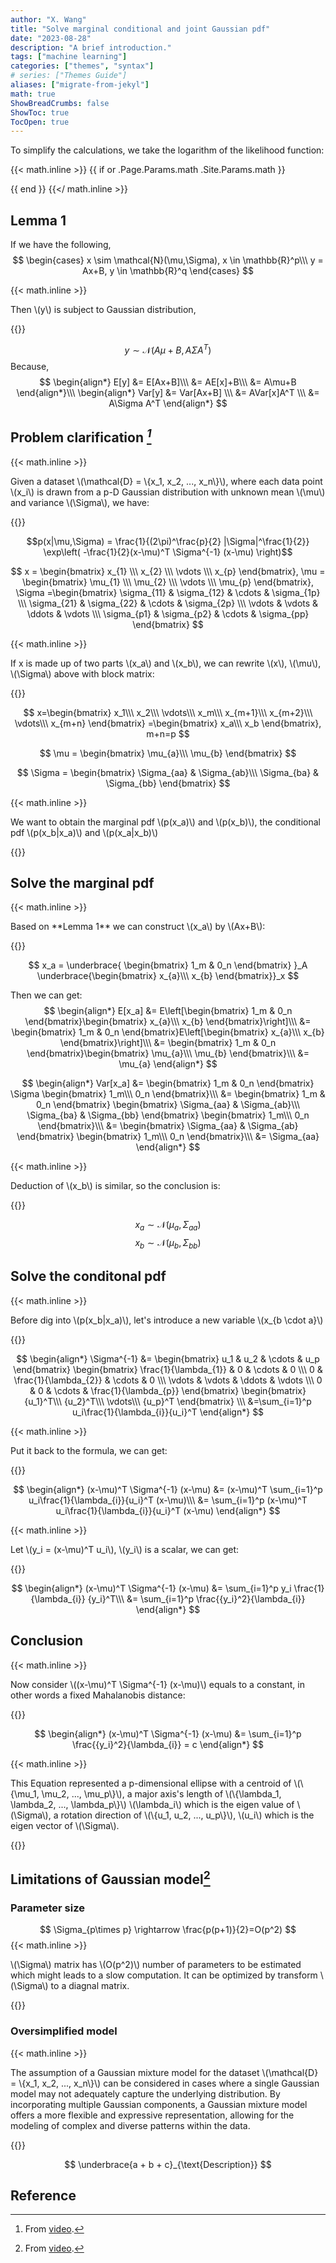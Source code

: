 ```yaml
---
author: "X. Wang"
title: "Solve marginal conditional and joint Gaussian pdf"
date: "2023-08-28"
description: "A brief introduction."
tags: ["machine learning"]
categories: ["themes", "syntax"]
# series: ["Themes Guide"]
aliases: ["migrate-from-jekyl"]
math: true
ShowBreadCrumbs: false
ShowToc: true
TocOpen: true
---
```


To simplify the calculations, we take the logarithm of the likelihood function:                                                         

{{< math.inline >}}
{{ if or .Page.Params.math .Site.Params.math }}

<!-- KaTeX -->
<!-- <link rel="stylesheet" href="https://cdn.jsdelivr.net/npm/katex@0.11.1/dist/katex.min.css" integrity="sha384-zB1R0rpPzHqg7Kpt0Aljp8JPLqbXI3bhnPWROx27a9N0Ll6ZP/+DiW/UqRcLbRjq" crossorigin="anonymous">
<script defer src="https://cdn.jsdelivr.net/npm/katex@0.11.1/dist/katex.min.js" integrity="sha384-y23I5Q6l+B6vatafAwxRu/0oK/79VlbSz7Q9aiSZUvyWYIYsd+qj+o24G5ZU2zJz" crossorigin="anonymous"></script>
<script defer src="https://cdn.jsdelivr.net/npm/katex@0.11.1/dist/contrib/auto-render.min.js" integrity="sha384-kWPLUVMOks5AQFrykwIup5lo0m3iMkkHrD0uJ4H5cjeGihAutqP0yW0J6dpFiVkI" crossorigin="anonymous" onload="renderMathInElement(document.body);"></script> -->
<link rel="stylesheet" href="https://cdn.jsdelivr.net/npm/katex@0.16.8/dist/katex.min.css" integrity="sha384-GvrOXuhMATgEsSwCs4smul74iXGOixntILdUW9XmUC6+HX0sLNAK3q71HotJqlAn" crossorigin="anonymous">

<!-- The loading of KaTeX is deferred to speed up page rendering -->
<script defer src="https://cdn.jsdelivr.net/npm/katex@0.16.8/dist/katex.min.js" integrity="sha384-cpW21h6RZv/phavutF+AuVYrr+dA8xD9zs6FwLpaCct6O9ctzYFfFr4dgmgccOTx" crossorigin="anonymous"></script>

<!-- To automatically render math in text elements, include the auto-render extension: -->
<script defer src="https://cdn.jsdelivr.net/npm/katex@0.16.8/dist/contrib/auto-render.min.js" integrity="sha384-+VBxd3r6XgURycqtZ117nYw44OOcIax56Z4dCRWbxyPt0Koah1uHoK0o4+/RRE05" crossorigin="anonymous"
    onload="renderMathInElement(document.body);"></script>
{{ end }}
{{</ math.inline >}}

<style>
    /* Set the font size of all math elements to 16px */
    .katex {
        font-size: 16px !important;
    }
</style>

## Lemma 1
If we have the following,
$$
\begin{cases}
x \sim \mathcal{N}(\mu,\Sigma),
x \in \mathbb{R}^p\\\
y = Ax+B,
y \in \mathbb{R}^q
\end{cases}
$$

{{< math.inline >}}
<p>
Then \(y\) is subject to Gaussian distribution,
</p>
{{</ math.inline >}}

$$
y \sim \mathcal{N}(A\mu+B,A\Sigma A^T)
$$
Because,
$$
\begin{align*}
E[y] &= E[Ax+B]\\\
&= AE[x]+B\\\
&= A\mu+B
\end{align*}\\\
\begin{align*}
Var[y] &= Var[Ax+B] \\\
&= AVar[x]A^T \\\
&= A\Sigma A^T
\end{align*}
$$

## Problem clarification <cite>[^1]</cite>
{{< math.inline >}}
<p>
Given a dataset \(\mathcal{D} = \{x_1, x_2, ..., x_n\}\), where each data point \(x_i\) is drawn from a p-D Gaussian distribution with unknown mean \(\mu\) and variance \(\Sigma\), we have:
</p>
{{</ math.inline >}}

$$p(x|\mu,\Sigma) = \frac{1}{(2\pi)^\frac{p}{2} |\Sigma|^\frac{1}{2}} \exp\left( -\frac{1}{2}(x-\mu)^T \Sigma^{-1} (x-\mu) \right)$$

$$
x = \begin{bmatrix}
    x_{1} \\\
    x_{2} \\\
    \vdots \\\
    x_{p}
\end{bmatrix},
\mu = \begin{bmatrix}
    \mu_{1} \\\
    \mu_{2} \\\
    \vdots \\\
    \mu_{p}
\end{bmatrix},
\Sigma =\begin{bmatrix}
    \sigma_{11} & \sigma_{12} & \cdots & \sigma_{1p} \\\
    \sigma_{21} & \sigma_{22} & \cdots & \sigma_{2p} \\\
    \vdots & \vdots & \ddots & \vdots \\\
    \sigma_{p1} & \sigma_{p2} & \cdots & \sigma_{pp}
\end{bmatrix}
$$

{{< math.inline >}}
<p>
If x is made up of two parts \(x_a\) and \(x_b\), we can rewrite \(x\), \(\mu\), \(\Sigma\) above with block matrix:
</p>
{{</ math.inline >}}

$$
x=\begin{bmatrix}
    x_1\\\
    x_2\\\
    \vdots\\\
    x_m\\\
    x_{m+1}\\\
    x_{m+2}\\\
    \vdots\\\
    x_{m+n}
\end{bmatrix}
=\begin{bmatrix}
    x_a\\\
    x_b
\end{bmatrix}, m+n=p
$$

$$
\mu = \begin{bmatrix}
    \mu_{a}\\\
    \mu_{b}
\end{bmatrix}
$$

$$
\Sigma = \begin{bmatrix}
    \Sigma_{aa} & \Sigma_{ab}\\\
    \Sigma_{ba} & \Sigma_{bb}
\end{bmatrix}
$$

{{< math.inline >}}
<p>
We want to obtain the marginal pdf \(p(x_a)\) and \(p(x_b)\), the conditional pdf \(p(x_b|x_a)\) and \(p(x_a|x_b)\)
</p>
{{</ math.inline >}}

## Solve the marginal pdf

{{< math.inline >}}
<p>
Based on **Lemma 1** we can construct \(x_a\) by \(Ax+B\):
</p>
{{</ math.inline >}}

$$
x_a = \underbrace{
    \begin{bmatrix}
    1_m & 0_n
\end{bmatrix}
}_A
\underbrace{\begin{bmatrix}
    x_{a}\\\
    x_{b}
\end{bmatrix}}_x
$$

Then we can get:
$$
\begin{align*}
E[x_a] &= E\left[\begin{bmatrix}
    1_m & 0_n
\end{bmatrix}\begin{bmatrix}
    x_{a}\\\
    x_{b}
\end{bmatrix}\right]\\\
&= \begin{bmatrix}
    1_m & 0_n
\end{bmatrix}E\left[\begin{bmatrix}
    x_{a}\\\
    x_{b}
\end{bmatrix}\right]\\\
&= \begin{bmatrix}
    1_m & 0_n
\end{bmatrix}\begin{bmatrix}
    \mu_{a}\\\
    \mu_{b}
\end{bmatrix}\\\
&= \mu_{a}
\end{align*}
$$

$$
\begin{align*}
Var[x_a] &= \begin{bmatrix}
    1_m & 0_n
\end{bmatrix}
\Sigma
\begin{bmatrix}
    1_m\\\
    0_n
\end{bmatrix}\\\
&= \begin{bmatrix}
    1_m & 0_n
\end{bmatrix}
\begin{bmatrix}
    \Sigma_{aa} & \Sigma_{ab}\\\
    \Sigma_{ba} & \Sigma_{bb}
\end{bmatrix}
\begin{bmatrix}
    1_m\\\
    0_n
\end{bmatrix}\\\
&= \begin{bmatrix}
    \Sigma_{aa} & \Sigma_{ab}
\end{bmatrix}
\begin{bmatrix}
    1_m\\\
    0_n
\end{bmatrix}\\\
&= \Sigma_{aa}
\end{align*}
$$

{{< math.inline >}}
<p>
Deduction of \(x_b\) is similar, so the conclusion is:
</p>
{{</ math.inline >}}

$$
x_a \sim \mathcal{N}(\mu_{a},\Sigma_{aa})
$$
$$
x_b \sim \mathcal{N}(\mu_{b},\Sigma_{bb})
$$

## Solve the conditonal pdf
{{< math.inline >}}
<p>
Before dig into \(p(x_b|x_a)\), let's introduce a new variable \(x_{b \cdot a}\)
</p>
{{</ math.inline >}}

$$
\begin{align*}
\Sigma^{-1} &= \begin{bmatrix}
u_1 & u_2 & \cdots & u_p
\end{bmatrix}
\begin{bmatrix}
    \frac{1}{\lambda_{1}} & 0 & \cdots & 0 \\\
    0 & \frac{1}{\lambda_{2}} & \cdots & 0 \\\
    \vdots & \vdots & \ddots & \vdots \\\
    0 & 0 & \cdots & \frac{1}{\lambda_{p}}
\end{bmatrix}
\begin{bmatrix}
{u_1}^T\\\
{u_2}^T\\\
\vdots\\\
{u_p}^T
\end{bmatrix} \\\
&=\sum_{i=1}^p u_i\frac{1}{\lambda_{i}}{u_i}^T
\end{align*}
$$

{{< math.inline >}}
<p>
Put it back to the formula, we can get:
</p>
{{</ math.inline >}}

$$
\begin{align*}
(x-\mu)^T \Sigma^{-1} (x-\mu) &= (x-\mu)^T \sum_{i=1}^p u_i\frac{1}{\lambda_{i}}{u_i}^T (x-\mu)\\\
&= \sum_{i=1}^p (x-\mu)^T u_i\frac{1}{\lambda_{i}}{u_i}^T (x-\mu)
\end{align*}
$$

{{< math.inline >}}
<p>
Let \(y_i = (x-\mu)^T u_i\), \(y_i\) is a scalar, we can get:
</p>
{{</ math.inline >}}

$$
\begin{align*}
(x-\mu)^T \Sigma^{-1} (x-\mu) &= \sum_{i=1}^p y_i \frac{1}{\lambda_{i}} {y_i}^T\\\
&= \sum_{i=1}^p \frac{{y_i}^2}{\lambda_{i}}
\end{align*}
$$

## Conclusion

{{< math.inline >}}
<p>
Now consider \((x-\mu)^T \Sigma^{-1} (x-\mu)\) equals to a constant,  in other words a fixed Mahalanobis distance:
</p>
{{</ math.inline >}}

$$
\begin{align*}
(x-\mu)^T \Sigma^{-1} (x-\mu) &= \sum_{i=1}^p \frac{{y_i}^2}{\lambda_{i}} = c
\end{align*}
$$

{{< math.inline >}}
<p>
This Equation represented a p-dimensional ellipse with a centroid of \(\{\mu_1, \mu_2, ..., \mu_p\}\), a major axis's length of \(\{\lambda_1, \lambda_2, ..., \lambda_p\}\) \(\lambda_i\) which is the eigen value of \(\Sigma\), a rotation direction of \(\{u_1, u_2, ..., u_p\}\), \(u_i\) which is the eigen vector of \(\Sigma\).
</p>
{{</ math.inline >}}

## Limitations of Gaussian model[^2]</cite>
### Parameter size
$$
\Sigma_{p\times p} \rightarrow \frac{p(p+1)}{2}=O(p^2)
$$
{{< math.inline >}}
<p>
\(\Sigma\) matrix has \(O(p^2)\) number of parameters to be estimated which might leads to a slow computation. It can be optimized by transform \(\Sigma\) to a diagnal matrix.
</p>
{{</ math.inline >}}

### Oversimplified model
{{< math.inline >}}
<p>
The assumption of a Gaussian mixture model for the dataset \(\mathcal{D} = \{x_1, x_2, ..., x_n\}\) can be considered in cases where a single Gaussian model may not adequately capture the underlying distribution. By incorporating multiple Gaussian components, a Gaussian mixture model offers a more flexible and expressive representation, allowing for the modeling of complex and diverse patterns within the data.
</p>
{{</ math.inline >}}

$$
\underbrace{a + b + c}_{\text{Description}}
$$
## Reference

[^1]: From [video](https://www.bilibili.com/video/BV1aE411o7qd?p=5).
[^2]: From [video](https://www.bilibili.com/video/BV1aE411o7qd?p=6).